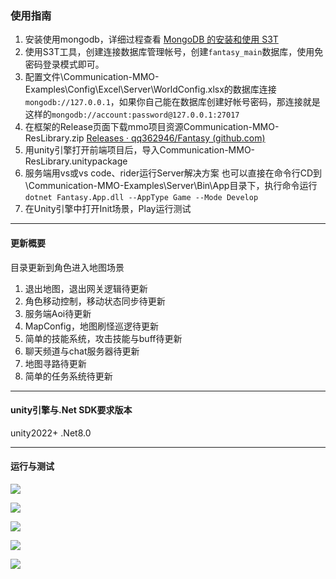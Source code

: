 ### 使用指南
1. 安装使用mongodb，详细过程查看 [MongoDB 的安装和使用 S3T](https://www.fantsida.com/d/89/6)
2. 使用S3T工具，创建连接数据库管理帐号，创建`fantasy_main`数据库，使用免密码登录模式即可。
3. 配置文件\Communication-MMO-Examples\Config\Excel\Server\WorldConfig.xlsx的数据库连接
   `mongodb://127.0.0.1`，如果你自己能在数据库创建好帐号密码，那连接就是这样的`mongodb://account:password@127.0.0.1:27017`
4. 在框架的Release页面下载mmo项目资源Communication-MMO-ResLibrary.zip [Releases · qq362946/Fantasy (github.com)](https://github.com/qq362946/Fantasy/releases)
5. 用unity引擎打开前端项目后，导入Communication-MMO-ResLibrary.unitypackage
6. 服务端用vs或vs code、rider运行Server解决方案
   也可以直接在命令行CD到 \Communication-MMO-Examples\Server\Bin\App目录下，执行命令运行
   `dotnet Fantasy.App.dll --AppType Game --Mode Develop`
7. 在Unity引擎中打开Init场景，Play运行测试

----
#### 更新概要
目录更新到角色进入地图场景
1. 退出地图，退出网关逻辑待更新
2. 角色移动控制，移动状态同步待更新
3. 服务端Aoi待更新
4. MapConfig，地图刷怪巡逻待更新
5. 简单的技能系统，攻击技能与buff待更新
6. 聊天频道与chat服务器待更新
7. 地图寻路待更新
8. 简单的任务系统待更新

----
#### unity引擎与.Net SDK要求版本
unity2022+
.Net8.0

----
#### 运行与测试
![](https://www.fantsida.com/assets/files/2023-11-27/1701072507-850846-qq20231127160215.png)

![](https://www.fantsida.com/assets/files/2023-11-27/1701072514-181467-qq20231127160234.png)

![](https://www.fantsida.com/assets/files/2023-11-27/1701072523-35605-qq20231127160321.png)

![](https://www.fantsida.com/assets/files/2023-11-27/1701072529-405084-qq20231127160338.png)

![](https://www.fantsida.com/assets/files/2023-11-27/1701072534-196206-qq20231127160414.png)
